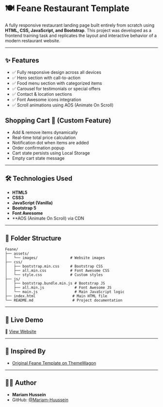 # 🍽️ Feane Restaurant Template

A fully responsive restaurant landing page built entirely from scratch using **HTML, CSS, JavaScript, and Bootstrap**.
This project was developed as a frontend training task and replicates the layout and interactive behavior of a modern restaurant website.

---

## ✨ Features

- ✅ Fully responsive design across all devices
- ✅ Hero section with call-to-action
- ✅ Food menu section with categorized items
- ✅ Carousel for testimonials or special offers
- ✅ Contact & location sections
- ✅ Font Awesome icons integration
- ✅ Scroll animations using AOS (Animate On Scroll)

## Shopping Cart 🛒 **(Custom Feature)**
- Add & remove items dynamically
- Real-time total price calculation
- Notification dot when items are added
- Order confirmation popup
- Cart state persists using Local Storage
- Empty cart state message

---

## 🛠️ Technologies Used

- **HTML5**
- **CSS3**
- **JavaScript (Vanilla)**
- **Bootstrap 5**
- **Font Awesome**
- **AOS (Animate On Scroll) via CDN

---

## 📁 Folder Structure
```
Feane/
├── assets/ 
│   └── images/               # Website images
├── css/
│   ├── bootstrap.min.css     # Bootstrap CSS
│   ├── all.min.css           # Font Awesome CSS
│   └── style.css             # Custom styles
├── js/
│   ├── bootstrap.bundle.min.js # Bootstrap JS
│   ├── all.min.js              # Font Awesome JS
│   └── main.js                 # Main JavaScript logic
├── index.html                 # Main HTML file
└── README.md                  # Project documentation
```

---

## 🚀 Live Demo

🔗 [View Website](https://mariam-huussein.github.io/Feane/)

---

## 🎨 Inspired By

- [Original Feane Template on ThemeWagon](https://themewagon.github.io/feane/index.html)

---

## 👩‍💻 Author

- **Mariam Hussein**  
- GitHub: [@Mariam-Huussein](https://github.com/Mariam-Huussein)

